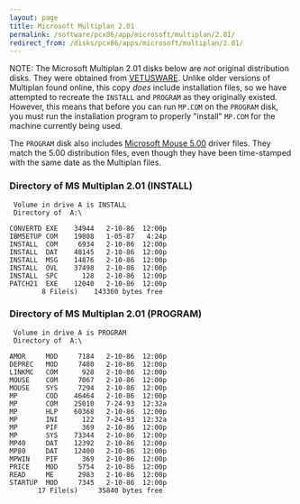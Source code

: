 ```yaml
---
layout: page
title: Microsoft Multiplan 2.01
permalink: /software/pcx86/app/microsoft/multiplan/2.01/
redirect_from: /disks/pcx86/apps/microsoft/multiplan/2.01/
---
```


NOTE: The Microsoft Multiplan 2.01 disks below are *not* original distribution disks.  They were obtained from
[VETUSWARE](https://vetusware.com/download/Multiplan%20Version%202/?id=5148).  Unlike older versions of Multiplan
found online, this copy *does* include installation files, so we have attempted to recreate the `INSTALL` and
`PROGRAM` as they originally existed.  However, this means that before you can run `MP.COM` on the `PROGRAM` disk,
you must run the installation program to properly "install" `MP.COM` for the machine currently being used.

The `PROGRAM` disk also includes [Microsoft Mouse 5.00](/disks/pcx86/tools/microsoft/mouse/5.00/) driver files.
They match the 5.00 distribution files, even though they have been time-stamped with the same date as the Multiplan
files.

### Directory of MS Multiplan 2.01 (INSTALL)

	 Volume in drive A is INSTALL    
	 Directory of  A:\

	CONVERTD EXE    34944   2-10-86  12:00p
	IBMSETUP COM    19808   1-05-87   4:24p
	INSTALL  COM     6934   2-10-86  12:00p
	INSTALL  DAT    48145   2-10-86  12:00p
	INSTALL  MSG    14876   2-10-86  12:00p
	INSTALL  OVL    37498   2-10-86  12:00p
	INSTALL  SPC      128   2-10-86  12:00p
	PATCH21  EXE    12040   2-10-86  12:00p
	        8 File(s)    143360 bytes free

### Directory of MS Multiplan 2.01 (PROGRAM)

	 Volume in drive A is PROGRAM    
	 Directory of  A:\

	AMOR     MOD     7184   2-10-86  12:00p
	DEPREC   MOD     7480   2-10-86  12:00p
	LINKMC   COM      928   2-10-86  12:00p
	MOUSE    COM     7067   2-10-86  12:00p
	MOUSE    SYS     7294   2-10-86  12:00p
	MP       COD    46464   2-10-86  12:00p
	MP       COM    25010   7-24-93  12:32a
	MP       HLP    60368   2-10-86  12:00p
	MP       INI      122   7-24-93  12:32a
	MP       PIF      369   2-10-86  12:00p
	MP       SYS    73344   2-10-86  12:00p
	MP40     DAT    12392   2-10-86  12:00p
	MP80     DAT    12400   2-10-86  12:00p
	MPWIN    PIF      369   2-10-86  12:00p
	PRICE    MOD     5754   2-10-86  12:00p
	READ     ME      2983   2-10-86  12:00p
	STARTUP  MOD     7345   2-10-86  12:00p
	       17 File(s)     35840 bytes free
